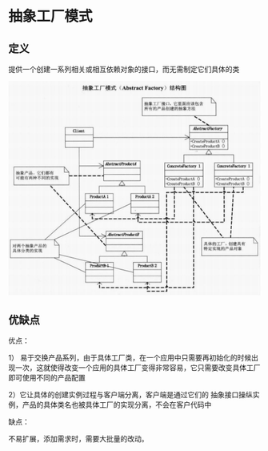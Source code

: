 # 抽象工厂模式





## 定义



提供一个创建一系列相关或相互依赖对象的接口，而无需制定它们具体的类



![](https://github.com/908760230/Records/blob/master/%E8%AE%BE%E8%AE%A1%E6%A8%A1%E5%BC%8F/image/%E6%8A%BD%E8%B1%A1%E5%B7%A5%E5%8E%82%E6%A8%A1%E5%BC%8F.png)



## 优缺点

优点：

1） 易于交换产品系列，由于具体工厂类，在一个应用中只需要再初始化的时候出现一次，这就使得改变一个应用的具体工厂变得非常容易，它只需要改变具体工厂即可使用不同的产品配置

2）它让具体的创建实例过程与客户端分离，客户端是通过它们的 抽象接口操纵实例，产品的具体类名也被具体工厂的实现分离，不会在客户代码中



缺点：

不易扩展，添加需求时，需要大批量的改动。
